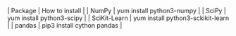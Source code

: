 | Package | How to install | 
| NumPy | yum install python3-numpy | 
| SciPy | yum install python3-scipy | 
| SciKit-Learn | yum install python3-sckikit-learn | 
| pandas | pip3 install cython pandas |